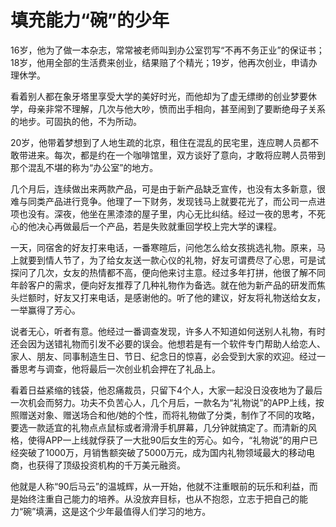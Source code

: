 # 填充能力“碗”的少年

16岁，他为了做一本杂志，常常被老师叫到办公室罚写“不再不务正业”的保证书；18岁，他用全部的生活费来创业，结果赔了个精光；19岁，他再次创业，申请办理休学。 

看着别人都在象牙塔里享受大学的美好时光，而他却为了虚无缥缈的创业梦要休学，母亲非常不理解，几次与他大吵，愤而出手相向，甚至闹到了要断绝母子关系的地步。可固执的他，不为所动。 

20岁，他带着梦想到了人地生疏的北京，租住在混乱的民宅里，连应聘人员都不敢带进来。每次，都是约在一个咖啡馆里，双方谈好了意向，才敢将应聘人员带到那个混乱不堪的称为“办公室”的地方。 

几个月后，连续做出来两款产品，可是由于新产品缺乏宣传，也没有太多新意，很难与同类产品进行竞争。他理了一下财务，发现钱马上就要花光了，而公司一点进项也没有。深夜，他坐在黑漆漆的屋子里，内心无比纠结。经过一夜的思考，不死心的他决心再做最后一个产品，若是失败就重回学校上完大学的课程。 

一天，同宿舍的好友打来电话，一番寒暄后，问他怎么给女孩挑选礼物。原来，马上就要到情人节了，为了给女友送一款心仪的礼物，好友可谓费尽了心思，可是试探问了几次，女友的热情都不高，便向他来讨主意。经过多年打拼，他很了解不同年龄客户的需求，便向好友推荐了几种礼物作为备选。就在他为新产品的研发而焦头烂额时，好友又打来电话，是感谢他的。听了他的建议，好友将礼物送给女友，一举赢得了芳心。 

说者无心，听者有意。他经过一番调查发现，许多人不知道如何送别人礼物，有时还会因为送错礼物而引发不必要的误会。他想若是有一个软件专门帮助人给恋人、家人、朋友、同事制造生日、节日、纪念日的惊喜，必会受到大家的欢迎。经过一番思考与调查，他将最后一次创业机会押在了礼品上。 

看着日益紧缩的钱袋，他忍痛裁员，只留下4个人，大家一起没日没夜地为了最后一次机会而努力。功夫不负苦心人，几个月后，一款名为“礼物说”的APP上线，按照赠送对象、赠送场合和他/她的个性，而将礼物做了分类，制作了不同的攻略，要选一款适宜的礼物点点鼠标或者滑滑手机屏幕，几分钟就搞定了。而清新的风格，使得APP一上线就俘获了一大批90后女生的芳心。如今，“礼物说”的用户已经突破了1000万，月销售额突破了5000万元，成为国内礼物领域最大的移动电商，也获得了顶级投资机构的千万美元融资。 

他就是人称“90后马云”的温城辉，从一开始，他就不注重眼前的玩乐和利益，而是始终注重自己能力的培养。从没放弃目标，也从不抱怨，立志于把自己的能力“碗”填满，这是这个少年最值得人们学习的地方。